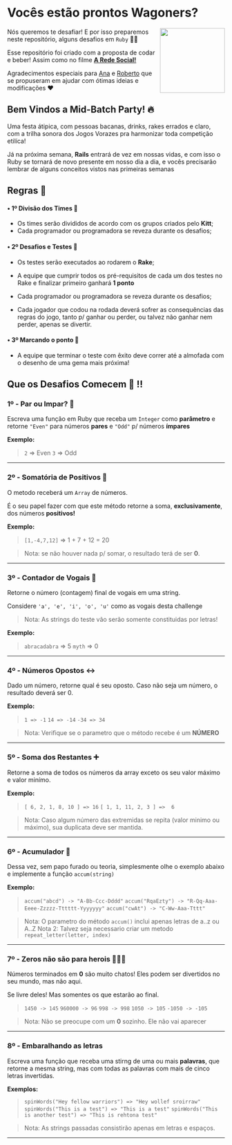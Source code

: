 
# Vocês estão prontos Wagoners?

<img align="right" srcset="https://i.imgsafe.org/2c/2c024270b3.gif, https://i.imgsafe.org/2c/2c024270b3.gif 1.5x, https://i.imgsafe.org/2c/2c024270b3.gif 2x" src="https://i.imgsafe.org/2c/2c024270b3.gif" width="150px;" />

Nós queremos te desafiar! E por isso preparemos neste repositório, alguns desafios em `Ruby` 👩‍💻

Esse repositório foi criado com a proposta de codar e beber! Assim como no filme **[A Rede Social!](https://awesome.re)**

Agradecimentos especiais para [Ana]() e [Roberto]() que se propuseram em ajudar com ótimas ideias e modificações ❤️



## Bem Vindos a Mid-Batch Party! 🔥

Uma festa átipica, com pessoas bacanas, drinks, rakes errados e claro, com a trilha sonora dos Jogos Vorazes pra harmonizar toda competição etilíca!

Já na próxima semana, **Rails** entrará de vez em nossas vidas, e com isso o Ruby se tornará de novo presente em nosso dia a dia, e vocês precisarão lembrar de alguns conceitos vistos nas primeiras semanas 

## Regras 📌


#### • 1º Divisão dos Times 👥
- Os times serão divididos de acordo com os grupos criados pelo **Kitt**;
- Cada programador ou programadora se reveza durante os desafios;

#### • 2º Desafios e Testes 💾
- Os testes serão executados ao rodarem o **Rake**;

- A equipe que cumprir todos os pré-requisitos de cada um dos testes no Rake e finalizar primeiro ganhará **1 ponto**

- Cada programador ou programadora se reveza durante os desafios;

- Cada jogador que codou na rodada deverá sofrer as consequências das regras do jogo, tanto p/ ganhar ou perder, ou talvez não ganhar nem perder, apenas se divertir.

#### • 3º Marcando o ponto 🎉

- A equipe que terminar o teste com êxito deve correr até a almofada com o desenho de uma gema mais próxima!


## Que os Desafios Comecem 🤖 !!


### 1º - Par ou Impar? 🙌

Escreva uma função em Ruby que receba um `Integer` como **parâmetro** e retorne `"Even"` para números **pares** e `"Odd"` p/ números **ímpares**

**Exemplo:**

>  `2` => Even
>  `3` => Odd

----

### 2º - Somatória de Positivos 🙌

O metodo receberá um `Array` de números.

É o seu papel fazer com que este método retorne a soma, **exclusivamente**, dos números **positivos!**


**Exemplo:**

>  `[1,-4,7,12]` => 1 + 7 + 12 = 20


> Nota: se não houver nada p/ somar, o resultado terá de ser **0**.

----


### 3º - Contador de Vogais 🙌

Retorne o número (contagem) final de vogais em uma string.

Considere `'a', 'e', 'i', 'o', 'u'` como as vogais desta challenge

> Nota: As strings do teste vão serão somente constituidas por letras!


**Exemplo:**

>  `abracadabra` => 5 
> `myth` => 0



----


### 4º - Números Opostos ↔️

Dado um número, retorne qual é seu oposto. Caso não seja um número, o resultado deverá ser 0.

**Exemplo:**

> ``1 => -1``
> ``14 => -14``
> ``-34 => 34``


> Nota: Verifique se o parametro que o método recebe é um **NÚMERO**


---


### 5º - Soma dos Restantes ➕

Retorne a soma de todos os números da array exceto os seu valor máximo e valor minímo.

**Exemplo:**

> ``[ 6, 2, 1, 8, 10 ] => 16``
> ``[ 1, 1, 11, 2, 3 ] =>  6``


> Nota: Caso algum número das extremidas se repita (valor minimo ou máximo), sua duplicata deve ser mantida.


---


### 6º - Acumulador 🔂

Dessa vez, sem papo furado ou teoria, simplesmente olhe o exemplo abaixo e implemente a função `accum(string)`

**Exemplo:**

> ``accum("abcd") -> "A-Bb-Ccc-Dddd"``
> ``accum("RqaEzty") -> "R-Qq-Aaa-Eeee-Zzzzz-Tttttt-Yyyyyyy"``
> ``accum("cwAt") -> "C-Ww-Aaa-Tttt"``


> Nota: O parametro do método `accum()` inclui apenas letras de a..z ou A..Z
> Nota 2: Talvez seja necessario criar um metodo `repeat_letter(letter, index)`


---


### 7º - Zeros não são para herois 🦸🏼‍♂️

Números terminados em **0** são muito chatos! Eles podem ser divertidos no seu mundo, mas não aqui.

Se livre deles! Mas somentes os que estarão ao final.

> ``1450 -> 145``
> ``960000 -> 96``
> ``998 -> 998``
> ``1050 -> 105``
> ``-1050 -> -105``


> Nota: Não se preocupe com um **0** sozinho. Ele não vai aparecer


---

### 8º - Embaralhando as letras 

Escreva uma função que receba uma stirng de uma ou mais **palavras**, que retorne a mesma string, mas com todas as palavras com mais de cinco letras invertidas.

**Exemplos:**

> ``spinWords("Hey fellow warriors") => "Hey wollef sroirraw"``
> ``spinWords("This is a test") => "This is a test"``
> ``spinWords("This is another test") => "This is rehtona test"``

> Nota:  As strings passadas consistirão apenas em letras e espaços.


---